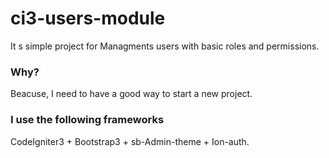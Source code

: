 # ci3-users-module
It s simple project for Managments users with basic roles and permissions.

### Why?
Beacuse, I need to have a good way to start a new project.

### I use the following frameworks
CodeIgniter3 + Bootstrap3 + sb-Admin-theme + Ion-auth.
